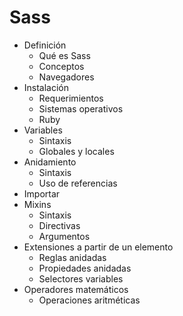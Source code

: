 **Sass**
====================================

 - Definición
	 - Qué es Sass
	 - Conceptos
	 - Navegadores
 - Instalación
	 - Requerimientos
	 - Sistemas operativos
	 - Ruby
 - Variables
	 - Sintaxis
	 - Globales y locales
 - Anidamiento
	 - Sintaxis
	 - Uso de referencias
 - Importar
 - Mixins
	 - Sintaxis
	 - Directivas
	 - Argumentos
 - Extensiones a partir de un elemento
	 - Reglas anidadas
	 - Propiedades anidadas
	 - Selectores variables
 - Operadores matemáticos
	 - Operaciones aritméticas

